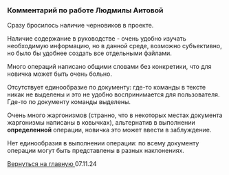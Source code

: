### Комментарий по работе Людмилы Аитовой

Сразу бросилось наличие черновиков в проекте. 

Наличие содержание в руководстве - очень удобно изучать необходимую информацию, но в данной среде, возможно субъективно, но было бы удобнее создать все отдельными файлами.

Много операций написано общими словами без конкретики, что для новичка может быть очень больно.

Отсутствует единообразие по документу: где-то команды в тексте никак не выделены и это не удобно воспринимается для пользователя. Где-то по документу команды выделены.

Очень много жаргонизмов (странно, что в некоторых местах документа жаргонизмы написаны в ковычках), альтернатив в выполнении **определенной** операции, новичка это может ввести в заблуждение.

Нет единообразия в выполнении операции: по всему документу операции могут быть представлены в разных наклонениях.


[Вернуться на главную ](Reviews_for_TW.md "Возврат на главную страницу") 
07.11.24